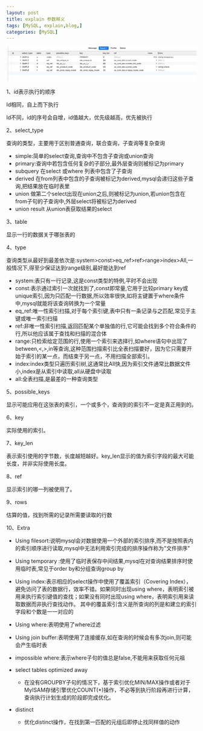 ```yaml
---
layout: post
title: explain 参数释义
tags: [MySQL, explain,blog,]
categories: [MySQL]
---
```



![image](/images/posts/media/mysql/explain-demo.png)

1、id表示执行的顺序

Id相同，自上而下执行

Id不同，id的序号会自增，id值越大，优先级越高，优先被执行

2、select_type

查询的类型，主要用于区别普通查询，联合查询，子查询等复杂查询

- simple:简单的select查询,查询中不包含子查询或union查询
- primary:查询中若包含任何复杂的子部分,最外层查询则被标记为primary
- subquery 在select 或where 列表中包含了子查询
- derived 在from列表中包含的子查询被标记为derived,mysql会递归这些子查询,把结果放在临时表里
- union 做第二个select出现在union之后,则被标记为union,若union包含在from子句的子查询中,外层select将被标记为derived
- union result 从union表获取结果的select

3、table

显示一行的数据关于哪张表的

4、type

查询类型从最好到最差依次是:system>const>eq_ref>ref>range>index>All,一般情况下,得至少保证达到range级别,最好能达到ref

- system:表只有一行记录,这是const类型的特例,平时不会出现
- const:表示通过索引一次就找到了,const即常量,它用于比较primary key或unique索引,因为只匹配一行数据,所以效率很快,如将主键置于where条件中,mysql就能将该查询转换为一个常量
- eq_ref:唯一性索引扫描,对于每个索引键,表中只有一条记录与之匹配,常见于主键或唯一索引扫描
- ref:非唯一性索引扫描,返回匹配某个单独值的行,它可能会找到多个符合条件的行,所以他应该属于查找和扫描的混合体
- range:只检索给定范围的行,使用一个索引来选择行,如where语句中出现了between,<,>,in等查询,这种范围扫描索引比全表扫描要好，因为它只需要开始于索引的某一点，而结束于另一点，不用扫描全部索引。
- index:index类型只遍历索引树,这通常比All快,因为索引文件通常比数据文件小,index是从索引中读取,all从硬盘中读取
- all:全表扫描,是最差的一种查询类型

5、possible_keys

显示可能应用在这张表的索引，一个或多个，查询到的索引不一定是真正用到的。

6、key

实际使用的索引。

7、key_len

表示索引使用的字节数，长度越短越好。key_len显示的值为索引字段的最大可能长度，并非实际使用长度。

8、ref

显示索引的哪一列被使用了。

9、rows

估算的值，找到所需的记录所需要读取的行数

10、Extra

- Using filesort:说明mysql会对数据使用一个外部的索引排序,而不是按照表内的索引顺序进行读取,mysql中无法利用索引完成的排序操作称为"文件排序"

- Using temporary :使用了临时表保存中间结果,mysql在对查询结果排序时使用临时表,常见于order by和分组查询group by

- Using index:表示相应的select操作中使用了覆盖索引（Covering Index），避免访问了表的数据行，效率不错。如果同时出现using where，表明索引被用来执行索引键值的查找；如果没有同时出现using where，表明索引用来读取数据而非执行查找动作。 其中的覆盖索引含义是所查询的列是和建立的索引字段和个数是一一对应的

- Using where:表明使用了where过滤

- Using join buffer:表明使用了连接缓存,如在查询的时候会有多次join,则可能会产生临时表

- impossible where:表示where子句的值总是false,不能用来获取任何元祖

- select tables optimized away

    - 在没有GROUPBY子句的情况下，基于索引优化MIN/MAX操作或者对于MyISAM存储引擎优化COUNT(*)操作，不必等到执行阶段再进行计算，查询执行计划生成的阶段即完成优化。

- distinct

    - 优化distinct操作，在找到第一匹配的元组后即停止找同样值的动作